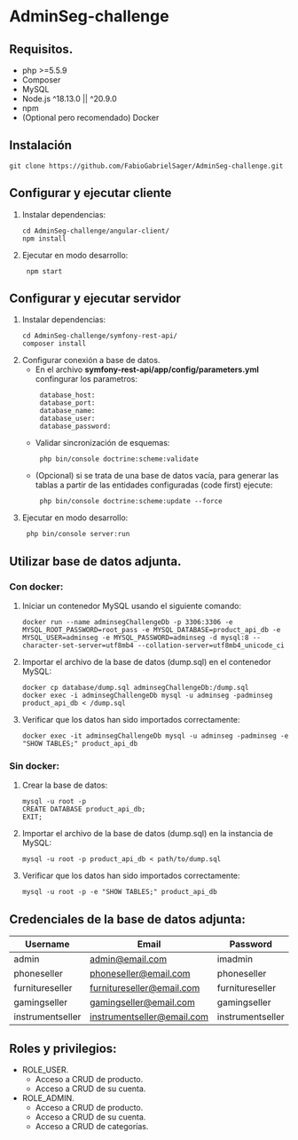# AdminSeg-challenge

## Requisitos.
- php >=5.5.9
- Composer
- MySQL
- Node.js ^18.13.0 || ^20.9.0
- npm
- (Optional pero recomendado) Docker

## Instalación
```
git clone https://github.com/FabioGabrielSager/AdminSeg-challenge.git
```
## Configurar y ejecutar cliente
1. Instalar dependencias:
    ```
    cd AdminSeg-challenge/angular-client/
    npm install
    ```
2. Ejecutar en modo desarrollo:
   ```
    npm start
   ```
## Configurar y ejecutar servidor
1. Instalar dependencias:
    ```
    cd AdminSeg-challenge/symfony-rest-api/
    composer install
    ```
2. Configurar conexión a base de datos.
   - En el archivo **symfony-rest-api/app/config/parameters.yml** confingurar los parametros:
       ```
        database_host: 
        database_port: 
        database_name: 
        database_user: 
        database_password: 
       ```
   - Validar sincronización de esquemas:
       ```
        php bin/console doctrine:scheme:validate 
       ```
   - (Opcional) si se trata de una base de datos vacía, para generar las tablas a partir de las entidades configuradas (code first) ejecute:
       ```
        php bin/console doctrine:scheme:update --force 
       ```
3. Ejecutar en modo desarrollo:
   ```
    php bin/console server:run
   ```

## Utilizar base de datos adjunta.
  ### Con docker:
  1. Iniciar un contenedor MySQL usando el siguiente comando:
     ```
     docker run --name adminsegChallengeDb -p 3306:3306 -e MYSQL_ROOT_PASSWORD=root_pass -e MYSQL_DATABASE=product_api_db -e MYSQL_USER=adminseg -e MYSQL_PASSWORD=adminseg -d mysql:8 --character-set-server=utf8mb4 --collation-server=utf8mb4_unicode_ci
     ```
  2. Importar el archivo de la base de datos (dump.sql) en el contenedor MySQL:
     ```
     docker cp database/dump.sql adminsegChallengeDb:/dump.sql
     docker exec -i adminsegChallengeDb mysql -u adminseg -padminseg product_api_db < /dump.sql
     ```
  3. Verificar que los datos han sido importados correctamente:
     ```
     docker exec -it adminsegChallengeDb mysql -u adminseg -padminseg -e "SHOW TABLES;" product_api_db
     ```
  ### Sin docker:
  1. Crear la base de datos:
     ```
     mysql -u root -p
     CREATE DATABASE product_api_db;
     EXIT;
     ```
  2. Importar el archivo de la base de datos (dump.sql) en la instancia de MySQL:
     ```
     mysql -u root -p product_api_db < path/to/dump.sql
     ```
  3. Verificar que los datos han sido importados correctamente:
     ```
     mysql -u root -p -e "SHOW TABLES;" product_api_db
     ```
## Credenciales de la base de datos adjunta:
| Username         | Email                       | Password         | Role      |
| -------------    | --------------------------- | ---------------- | --------- |
| admin            | admin@email.com             | imadmin          |  ADMIN    |
| phoneseller      | phoneseller@email.com       | phoneseller      |  USER     |
| furnitureseller  | furnitureseller@email.com   | furnitureseller  |  USER     |
| gamingseller     | gamingseller@email.com      | gamingseller     |  USER     |
| instrumentseller | instrumentseller@email.com  | instrumentseller |  USER     |

## Roles y privilegios:
- ROLE_USER.
  - Acceso a CRUD de producto.
  - Acceso a CRUD de su cuenta.
- ROLE_ADMIN.
  - Acceso a CRUD de producto.
  - Acceso a CRUD de su cuenta.
  - Acceso a CRUD de categorías.
